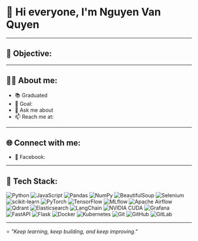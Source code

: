 # 👋 Hi everyone, I'm Nguyen Van Quyen

---

## 🎯 Objective:


---

## 👨‍💻 About me:
- 📚 Graduated 
- 🎯 Goal: 
- 💬 Ask me about 
- 📫 Reach me at: 

---

## 🌐 Connect with me:
- 💼 Facebook: 

---

## 🧠 Tech Stack:
![Python](https://img.shields.io/badge/Python-3776AB?logo=python&logoColor=white)
![JavaScript](https://img.shields.io/badge/JavaScript-F7DF1E?logo=javascript&logoColor=black)
![Pandas](https://img.shields.io/badge/Pandas-150458?logo=pandas&logoColor=white)
![NumPy](https://img.shields.io/badge/NumPy-013243?logo=numpy&logoColor=white)
![BeautifulSoup](https://img.shields.io/badge/BeautifulSoup-4B8BBE?logo=python&logoColor=white)
![Selenium](https://img.shields.io/badge/Selenium-43B02A?logo=selenium&logoColor=white)
![scikit-learn](https://img.shields.io/badge/scikit--learn-F7931E?logo=scikit-learn&logoColor=white)
![PyTorch](https://img.shields.io/badge/PyTorch-EE4C2C?logo=pytorch&logoColor=white)
![TensorFlow](https://img.shields.io/badge/TensorFlow-FF6F00?logo=tensorflow&logoColor=white)
![MLflow](https://img.shields.io/badge/MLflow-0194E2?logo=mlflow&logoColor=white)
![Apache Airflow](https://img.shields.io/badge/Apache%20Airflow-017CEE?logo=apache-airflow&logoColor=white)
![Qdrant](https://img.shields.io/badge/Qdrant-FF6C37?logo=qdrant&logoColor=white)
![Elasticsearch](https://img.shields.io/badge/Elasticsearch-005571?logo=elasticsearch&logoColor=white)
![LangChain](https://img.shields.io/badge/LangChain-00BFFF?logo=chainlink&logoColor=white)
![NVIDIA CUDA](https://img.shields.io/badge/NVIDIA%20CUDA-76B900?logo=nvidia&logoColor=white)
![Grafana](https://img.shields.io/badge/Grafana-F46800?logo=grafana&logoColor=white)
![FastAPI](https://img.shields.io/badge/FastAPI-009688?logo=fastapi&logoColor=white)
![Flask](https://img.shields.io/badge/Flask-000000?logo=flask&logoColor=white)
![Docker](https://img.shields.io/badge/Docker-2496ED?logo=docker&logoColor=white)
![Kubernetes](https://img.shields.io/badge/Kubernetes-326CE5?logo=kubernetes&logoColor=white)
![Git](https://img.shields.io/badge/Git-F05032?logo=git&logoColor=white)
![GitHub](https://img.shields.io/badge/GitHub-181717?logo=github&logoColor=white)
![GitLab](https://img.shields.io/badge/GitLab-FC6D26?logo=gitlab&logoColor=white)

---

⭐ *"Keep learning, keep building, and keep improving."*
